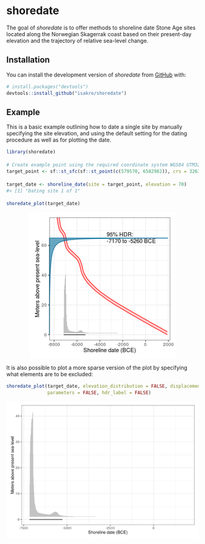 
<!-- README.md is generated from README.Rmd. Please edit that file -->

# shoredate

<!-- badges: start -->
<!-- badges: end -->

The goal of *shoredate* is to offer methods to shoreline date Stone Age
sites located along the Norwegian Skagerrak coast based on their
present-day elevation and the trajectory of relative sea-level change.

## Installation

You can install the development version of *shoredate* from
[GitHub](https://github.com/isakro/shoredate) with:

``` r
# install.packages("devtools")
devtools::install_github("isakro/shoredate")
```

## Example

This is a basic example outlining how to date a single site by manually
specifying the site elevation, and using the default setting for the
dating procedure as well as for plotting the date.

``` r
library(shoredate)

# Create example point using the required coordinate system WGS84 UTM32N (EPSG: 32632).
target_point <- sf::st_sfc(sf::st_point(c(579570, 6582982)), crs = 32632)

target_date <- shoreline_date(site = target_point, elevation = 70)
#> [1] "Dating site 1 of 1"

shoredate_plot(target_date)
```

<img src="man/figures/README-date-1.png" style="display: block; margin: auto;" />

It is also possible to plot a more sparse version of the plot by
specifying what elements are to be excluded:

``` r
shoredate_plot(target_date, elevation_distribution = FALSE, displacement_curve = FALSE,
               parameters = FALSE, hdr_label = FALSE)
```

<img src="man/figures/README-sparse-1.png" style="display: block; margin: auto;" />
